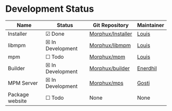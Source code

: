 # Development Status

| Name            | Status           | Git Repository                                            | Maintainer                              |
|-----------------|------------------|-----------------------------------------------------------|-----------------------------------------|
| Installer       | ☑ Done           | [Morphux/Installer](https://github.com/Morphux/installer) | [Louis](https://github.com/Ne02ptzero)  |
| libmpm          | ☒ In Development | [Morphux/libmpm](https://github.com/Morphux/libmpm)       | [Louis](https://github.com/Ne02ptzero)  |
| mpm             | ☐ Todo           | [Morphux/mpm](https://github.com/Morphux/mpm)             | [Louis](https://github.com/Ne02ptzero)  |
| Builder         | ☒ In Development | [Morphux/builder](https://github.com/Morphux/Builder)     | [Enerdhil](https://github.com/Enerdhil) |
| MPM Server      | ☒ In Development | [Morphux/mps](https://github.com/Morphux/mps)             | [Gosti](https://github.com/MrGosti)     |
| Package website | ☐ Todo           | None                                                      | None                                    |
